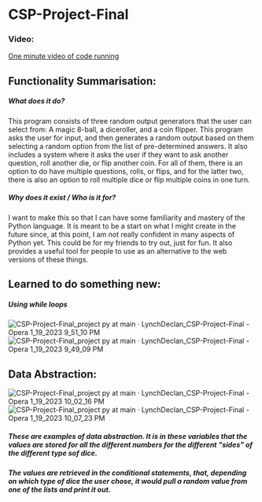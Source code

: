 # CSP-Project-Final
### Video:
<a href="https://drive.google.com/file/d/12zqncOgtF-f5BnLrTTTSoqKS2aWKUcOL/view">One minute video of code running</a>
## Functionality Summarisation:
##### What does it do?
This program consists of three random output generators that the user can select from: A magic 8-ball, a diceroller, and a coin flipper.
This program asks the user for input, and then generates a random output based on them selecting a random option from the list of pre-determined answers. It also includes a system where it asks the user if they want to ask another question, roll another die, or flip another coin. For all of them, there is an option to do have multiple questions, rolls, or flips, and for the latter two, there is also an option to roll multiple dice or flip multiple coins in one turn.
##### Why does it exist / Who is it for?
I want to make this so that I can have some familiarity and mastery of the Python language. It is meant to be a start on what I might create in the future since, at this point, I am not really confident in many aspects of Python yet. This could be for my friends to try out, just for fun. It also provides a useful tool for people to use as an alternative to the web versions of these things. 
## Learned to do something new: 
##### Using while loops
![CSP-Project-Final_project py at main · LynchDeclan_CSP-Project-Final - Opera 1_19_2023 9_51_10 PM](https://user-images.githubusercontent.com/89731702/213534009-4ee4fc0d-ade4-475b-a4a2-1b63d407cac6.png)
![CSP-Project-Final_project py at main · LynchDeclan_CSP-Project-Final - Opera 1_19_2023 9_49_09 PM](https://user-images.githubusercontent.com/89731702/213534038-deecd426-1e76-4e50-b658-d870491b0dcb.png)
## Data Abstraction:
![CSP-Project-Final_project py at main · LynchDeclan_CSP-Project-Final - Opera 1_19_2023 10_02_16 PM](https://user-images.githubusercontent.com/89731702/213536007-3e149e53-814c-44ce-af62-9afbe207b547.png)
![CSP-Project-Final_project py at main · LynchDeclan_CSP-Project-Final - Opera 1_19_2023 10_07_23 PM](https://user-images.githubusercontent.com/89731702/213536962-bc762086-3dad-4d1f-a2b5-b116333ac03d.png)
##### These are examples of data abstraction. It is in these variables that the values are stored for all the different numbers for the different "sides" of the different type sof dice. 
##### The values are retrieved in the conditional statements, that, depending on which type of dice the user chose, it would pull a random value from one of the lists and print it out.

